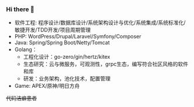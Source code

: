 ### Hi there 👋

 - 软件工程: 程序设计/数据库设计/系统架构设计与优化/系统集成/系统标准化/敏捷开发/TDD开发/项目周期管理
 - PHP: WordPress/Drupal/Laravel/Symfony/Composer
 - Java: Spring/Spring Boot/Netty/Tomcat 
 - Golang：
    - 工程化设计：go-zero/gin/hertz/kitex
    - 生态研究：云与微服务，可观测性，grpc生态，编写符合社区风格的软件和库
    - 研发：业务架构，池化技术，配置管理
 - Game: APEX/原神/明日方舟
 
 
~~代码洁癖患者~~


